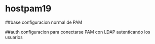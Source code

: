 # hostpam19
##base
configuracion normal de PAM

##auth
configuracion para conectarse PAM con LDAP autenticando los usuarios
